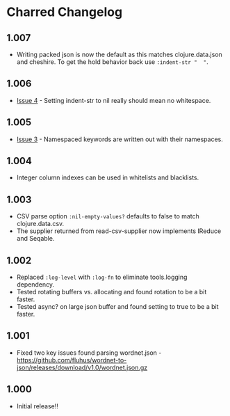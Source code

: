 # Charred Changelog
## 1.007
 * Writing packed json is now the default as this matches clojure.data.json and cheshire.  To get the hold behavior back use `:indent-str "  "`.

## 1.006
 * [Issue 4](https://github.com/cnuernber/charred/issues/4) - Setting indent-str to nil really should mean no whitespace.

## 1.005
 * [Issue 3](https://github.com/cnuernber/charred/issues/3) - Namespaced keywords are written out with their namespaces.

## 1.004
 * Integer column indexes can be used in whitelists and blacklists.

## 1.003
 * CSV parse option `:nil-empty-values?` defaults to false to match clojure.data.csv.
 * The supplier returned from read-csv-supplier now implements IReduce and Seqable.

## 1.002
 * Replaced `:log-level` with `:log-fn` to eliminate tools.logging dependency.
 * Tested rotating buffers vs. allocating and found rotation to be a bit faster.
 * Tested async? on large json buffer and found setting to true to be a bit faster.

## 1.001
 * Fixed two key issues found parsing wordnet.json - https://github.com/fluhus/wordnet-to-json/releases/download/v1.0/wordnet.json.gz

## 1.000
 * Initial release!!
